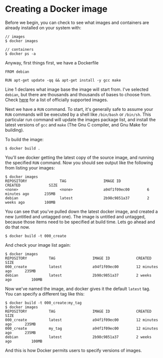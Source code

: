 # Creating a Docker image

Before we begin, you can check to see what images and containers are already installed on your system with:

```
// images
$ docker images

// containers
$ docker ps -a
```

Anyway, first things first, we have a Dockerfile

```
FROM debian

RUN apt-get update -qq && apt-get install -y gcc make
```

Line 1 declares what image base the image will start from. I've selected `debian`, but there are thousands and thousands of bases to choose from. Check [here](https://hub.docker.com/explore/) for a list of officially supported images.

Next we have a `RUN` command. To start, it's generally safe to assume your `RUN` commands will be executed by a shell like `/bin/bash` or `/bin/sh`. This particular run command will update the images package list, and install the latest versions of `gcc` and `make` (The Gnu C compiler, and Gnu Make for building).

To build the image:

```
$ docker build .
```

You'll see docker getting the latest copy of the source image, and running the specified `RUN` command. Now you should see output like the following from listing your images:

```
$ docker images
REPOSITORY               TAG                 IMAGE ID            CREATED             SIZE
<none>                   <none>              a94f1f09ec00        6 minutes ago       235MB
debian                   latest              2b98c9851a37        2 weeks ago         100MB
```

You can see that you've pulled down the latest docker image, and created a new (untitled and untagged one). The image is untitled and untagged, because those items need to be specified at build time. Lets go ahead and do that now.

```
$ docker build -t 000_create
```

And check your image list again:

```
$ docker images
REPOSITORY          TAG                 IMAGE ID            CREATED             SIZE
000_create          latest              a94f1f09ec00        12 minutes ago      235MB
debian              latest              2b98c9851a37        2 weeks ago         100MB
```

Now we've named the image, and docker gives it the default `latest` tag. You can specify a different tag like this:

```
$ docker build -t 000_create:my_tag
$ docker images
REPOSITORY          TAG                 IMAGE ID            CREATED             SIZE
000_create          latest              a94f1f09ec00        12 minutes ago      235MB
000_create          my_tag              a94f1f09ec00        12 minutes ago      235MB
debian              latest              2b98c9851a37        2 weeks ago         100MB
```

And this is how Docker permits users to specify versions of images.
